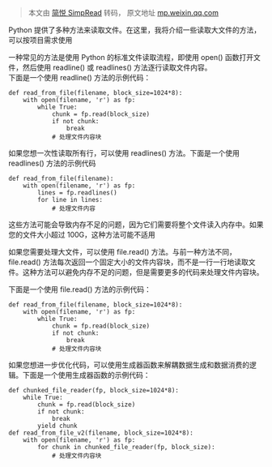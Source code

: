 > 本文由 [简悦 SimpRead](http://ksria.com/simpread/) 转码， 原文地址 [mp.weixin.qq.com](https://mp.weixin.qq.com/s?__biz=MzAxNTEyMzQ3OQ==&mid=2247484125&idx=1&sn=091fa925f1ba424d72211fb9dc4ffc6c&chksm=9b8997a5acfe1eb3caf1d0d9beef00a30bcdafc05e21e000b368546e973f95827d12cfaede59&mpshare=1&scene=1&srcid=01291oMP3ICMbXBzRk80mAUr&sharer_shareinfo=4b262b19667228356a7bddcba934992c&sharer_shareinfo_first=4b262b19667228356a7bddcba934992c#rd)

Python 提供了多种方法来读取文件。在这里，我将介绍一些读取大文件的方法，可以按项目需求使用

一种常见的方法是使用 Python 的标准文件读取流程，即使用 open() 函数打开文件，然后使用 readline() 或 readlines() 方法逐行读取文件内容。  
下面是一个使用 readline() 方法的示例代码：

```
def read_from_file(filename, block_size=1024*8):
    with open(filename, 'r') as fp:
        while True:
            chunk = fp.read(block_size)
            if not chunk:
                break
            # 处理文件内容块

```

如果您想一次性读取所有行，可以使用 readlines() 方法。下面是一个使用 readlines() 方法的示例代码

```
def read_from_file(filename):
    with open(filename, 'r') as fp:
        lines = fp.readlines()
        for line in lines:
            # 处理文件内容

```

这些方法可能会导致内存不足的问题，因为它们需要将整个文件读入内存中。如果您的文件大小超过 100G，这种方法可能不适用

如果您需要处理大文件，可以使用 file.read() 方法。与前一种方法不同，file.read() 方法每次返回一个固定大小的文件内容块，而不是一行一行地读取文件。这种方法可以避免内存不足的问题，但是需要更多的代码来处理文件内容块。

下面是一个使用 file.read() 方法的示例代码：

```
def read_from_file(filename, block_size=1024*8):
    with open(filename, 'r') as fp:
        while True:
            chunk = fp.read(block_size)
            if not chunk:
                break
            # 处理文件内容块

```

如果您想进一步优化代码，可以使用生成器函数来解耦数据生成和数据消费的逻辑。下面是一个使用生成器函数的示例代码：

```
def chunked_file_reader(fp, block_size=1024*8):
    while True:
        chunk = fp.read(block_size)
        if not chunk:
            break
        yield chunk
def read_from_file_v2(filename, block_size=1024*8):
    with open(filename, 'r') as fp:
        for chunk in chunked_file_reader(fp, block_size):
            # 处理文件内容块

```